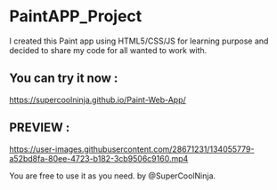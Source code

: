 # PaintAPP_Project
I created this Paint app using HTML5/CSS/JS for learning purpose and decided to share my code for all wanted to work with.


## You can try it now :
https://supercoolninja.github.io/Paint-Web-App/
 

## PREVIEW : 
https://user-images.githubusercontent.com/28671231/134055779-a52bd8fa-80ee-4723-b182-3cb9506c9160.mp4






You are free to use it as you need. by @SuperCoolNinja.




